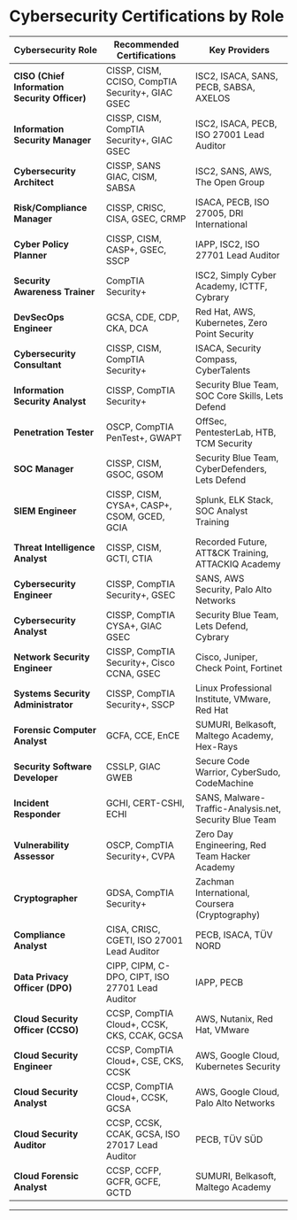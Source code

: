 # Cybersecurity Certifications by Role

| **Cybersecurity Role** | **Recommended Certifications** | **Key Providers** |
|------------------------|--------------------------------|-------------------|
| **CISO (Chief Information Security Officer)** | CISSP, CISM, CCISO, CompTIA Security+, GIAC GSEC | ISC2, ISACA, SANS, PECB, SABSA, AXELOS |
| **Information Security Manager** | CISSP, CISM, CompTIA Security+, GIAC GSEC | ISC2, ISACA, PECB, ISO 27001 Lead Auditor |
| **Cybersecurity Architect** | CISSP, SANS GIAC, CISM, SABSA | ISC2, SANS, AWS, The Open Group |
| **Risk/Compliance Manager** | CISSP, CRISC, CISA, GSEC, CRMP | ISACA, PECB, ISO 27005, DRI International |
| **Cyber Policy Planner** | CISSP, CISM, CASP+, GSEC, SSCP | IAPP, ISC2, ISO 27701 Lead Auditor |
| **Security Awareness Trainer** | CompTIA Security+ | ISC2, Simply Cyber Academy, ICTTF, Cybrary |
| **DevSecOps Engineer** | GCSA, CDE, CDP, CKA, DCA | Red Hat, AWS, Kubernetes, Zero Point Security |
| **Cybersecurity Consultant** | CISSP, CISM, CompTIA Security+ | ISACA, Security Compass, CyberTalents |
| **Information Security Analyst** | CISSP, CompTIA Security+ | Security Blue Team, SOC Core Skills, Lets Defend |
| **Penetration Tester** | OSCP, CompTIA PenTest+, GWAPT | OffSec, PentesterLab, HTB, TCM Security |
| **SOC Manager** | CISSP, CISM, GSOC, GSOM | Security Blue Team, CyberDefenders, Lets Defend |
| **SIEM Engineer** | CISSP, CISM, CYSA+, CASP+, CSOM, GCED, GCIA | Splunk, ELK Stack, SOC Analyst Training |
| **Threat Intelligence Analyst** | CISSP, CISM, GCTI, CTIA | Recorded Future, ATT&CK Training, ATTACKIQ Academy |
| **Cybersecurity Engineer** | CISSP, CompTIA Security+, GSEC | SANS, AWS Security, Palo Alto Networks |
| **Cybersecurity Analyst** | CISSP, CompTIA CYSA+, GIAC GSEC | Security Blue Team, Lets Defend, Cybrary |
| **Network Security Engineer** | CISSP, CompTIA Security+, Cisco CCNA, GSEC | Cisco, Juniper, Check Point, Fortinet |
| **Systems Security Administrator** | CISSP, CompTIA Security+, SSCP | Linux Professional Institute, VMware, Red Hat |
| **Forensic Computer Analyst** | GCFA, CCE, EnCE | SUMURI, Belkasoft, Maltego Academy, Hex-Rays |
| **Security Software Developer** | CSSLP, GIAC GWEB | Secure Code Warrior, CyberSudo, CodeMachine |
| **Incident Responder** | GCHI, CERT-CSHI, ECHI | SANS, Malware-Traffic-Analysis.net, Security Blue Team |
| **Vulnerability Assessor** | OSCP, CompTIA Security+, CVPA | Zero Day Engineering, Red Team Hacker Academy |
| **Cryptographer** | GDSA, CompTIA Security+ | Zachman International, Coursera (Cryptography) |
| **Compliance Analyst** | CISA, CRISC, CGETI, ISO 27001 Lead Auditor | PECB, ISACA, TÜV NORD |
| **Data Privacy Officer (DPO)** | CIPP, CIPM, C-DPO, CIPT, ISO 27701 Lead Auditor | IAPP, PECB |
| **Cloud Security Officer (CCSO)** | CCSP, CompTIA Cloud+, CCSK, CKS, CCAK, GCSA | AWS, Nutanix, Red Hat, VMware |
| **Cloud Security Engineer** | CCSP, CompTIA Cloud+, CSE, CKS, CCSK | AWS, Google Cloud, Kubernetes Security |
| **Cloud Security Analyst** | CCSP, CompTIA Cloud+, CCSK, GCSA | AWS, Google Cloud, Palo Alto Networks |
| **Cloud Security Auditor** | CCSP, CCSK, CCAK, GCSA, ISO 27017 Lead Auditor | PECB, TÜV SÜD |
| **Cloud Forensic Analyst** | CCSP, CCFP, GCFR, GCFE, GCTD | SUMURI, Belkasoft, Maltego Academy |

---
